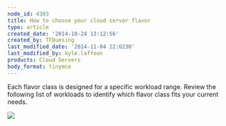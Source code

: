 ```yaml
---
node_id: 4383
title: How to choose your cloud server flavor
type: article
created_date: '2014-10-24 13:12:56'
created_by: TFDuesing
last_modified_date: '2014-11-04 22:0230'
last_modified_by: kyle.laffoon
products: Cloud Servers
body_format: tinymce
---
```


Each flavor class is designed for a specific workload range. Review the
following list of workloads to identify which flavor class fits your
current needs.

![](/knowledge_center/sites/default/files/field/image/FlavorClassesTable.jpg)

